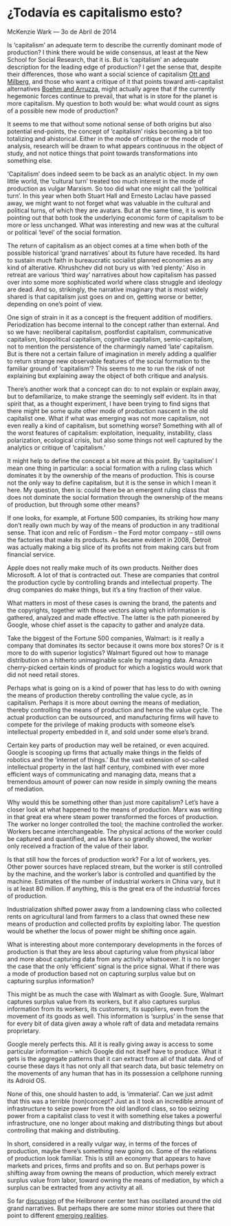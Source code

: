 # ¿Todavía es capitalismo esto?
McKenzie Wark — 3o de Abril de 2014

Is ‘capitalism’ an adequate term to describe the currently dominant mode of production? I think there would be wide consensus, at least at the New School for Social Research, that it is. But is ‘capitalism’ an adequate description for the leading edge of production? I get the sense that, despite their differences, those who want a social science of capitalism [Ott and Milberg](http://www.publicseminar.org/2014/04/capitalism-studies-a-manifesto/#.U1l-_VeLiQI), and those who want a critique of it that points toward anti-capitalist alternatives [Boehm and Arruzza](http://www.publicseminar.org/2014/04/on-the-heilbroner-centers-manifesto/), might actually agree that if the currently hegemonic forces continue to prevail, that what is in store for the planet is more capitalism. My question to both would be: what would count as signs of a possible new mode of production?

It seems to me that without some notional sense of both origins but also potential end-points, the concept of ‘capitalism’ risks becoming a bit too totalizing and ahistorical. Either in the mode of critique or the mode of analysis, research will be drawn to what appears continuous in the object of study, and not notice things that point towards transformations into something else.

‘Capitalism’ does indeed seem to be back as an analytic object. In my own little world, the ‘cultural turn’ treated too much interest in the mode of production as vulgar Marxism. So too did what one might call the ‘political turn’. In this year when both Stuart Hall and Ernesto Laclau have passed away, we might want to not forget what was valuable in the cultural and political turns, of which they are avatars. But at the same time, it is worth pointing out that both took the underlying economic form of capitalism to be more or less unchanged. What was interesting and new was at the cultural or political ‘level’ of the social formation.

The return of capitalism as an object comes at a time when both of the possible historical ‘grand narratives’ about its future have receded. Its hard to sustain much faith in bureaucratic socialist planned economies as any kind of alterative. Khrushchev did not bury us with ‘red plenty.’ Also in retreat are various ‘third way’ narratives about how capitalism has passed over into some more sophisticated world where class struggle and ideology are dead. And so, strikingly, the narrative imaginary that is most widely shared is that capitalism just goes on and on, getting worse or better, depending on one’s point of view.

One sign of strain in it as a concept is the frequent addition of modifiers. Periodization has become internal to the concept rather than external. And so we have: neoliberal capitalism, postfordist capitalism, communicative capitalism, biopolitical capitalism, cognitive capitalism, semio-capitalism, not to mention the persistence of the charmingly named ‘late’ capitalism. But is there not a certain failure of imagination in merely adding a qualifier to return strange new observable features of the social formation to the familiar ground of ‘capitalism’? This seems to me to run the risk of not explaining but explaining away the object of both critique and analysis.

There’s another work that a concept can do: to not explain or explain away, but to defamiliarize, to make strange the seemingly self evident. Its in that spirit that, as a thought experiment, I have been trying to find signs that there might be some quite other mode of production nascent in the old capitalist one. What if what was emerging was not more capitalism, not even really a kind of capitalism, but something worse? Something with all of the worst features of capitalism: exploitation, inequality, instability, class polarization, ecological crisis, but also some things not well captured by the analytics or critique of ‘capitalism.’

It might help to define the concept a bit more at this point. By ‘capitalism’ I mean one thing in particular: a social formation with a ruling class which dominates it by the ownership of the means of production. This is course not the only way to define capitalism, but it is the sense in which I mean it here. My question, then is: could there be an emergent ruling class that does not dominate the social formation through the ownership of the means of production, but through some other means?

If one looks, for example, at Fortune 500 companies, its striking how many don’t really own much by way of the means of production in any traditional sense. That icon and relic of Fordism – the Ford motor company – still owns the factories that make its products. As became evident in 2008, Detroit was actually making a big slice of its profits not from making cars but from financial service.

Apple does not really make much of its own products. Neither does Microsoft. A lot of that is contracted out. These are companies that control the production cycle by controlling brands and intellectual property. The drug companies do make things, but it’s a tiny fraction of their value.

What matters in most of these cases is owning the brand, the patents and the copyrights, together with those vectors along which information is gathered, analyzed and made effective. The latter is the path pioneered by Google, whose chief asset is the capacity to gather and analyze data.

Take the biggest of the Fortune 500 companies, Walmart: is it really a company that dominates its sector because it owns more box stores? Or is it more to do with superior logistics? Walmart figured out how to manage distribution on a hitherto unimaginable scale by managing data. Amazon cherry-picked certain kinds of product for which a logistics would work that did not need retail stores.

Perhaps what is going on is a kind of power that has less to do with owning the means of production thereby controlling the value cycle, as in capitalism. Perhaps it is more about owning the means of mediation, thereby controlling the means of production and hence the value cycle. The actual production can be outsourced, and manufacturing firms will have to compete for the privilege of making products with someone else’s intellectual property embedded in it, and sold under some else’s brand.

Certain key parts of production may well be retained, or even acquired. Google is scooping up firms that actually make things in the fields of robotics and the ‘internet of things.’ But the vast extension of so-called intellectual property in the last half century, combined with ever more efficient ways of communicating and managing data, means that a tremendous amount of power can now reside in simply owning the means of mediation.

Why would this be something other than just more capitalism? Let’s have a closer look at what happened to the means of production. Marx was writing in that great era where steam power transformed the forces of production. The worker no longer controlled the tool; the machine controlled the worker. Workers became interchangeable. The physical actions of the worker could be captured and quantified, and as Marx so grandly showed, the worker only received a fraction of the value of their labor.

Is that still how the forces of production work? For a lot of workers, yes. Other power sources have replaced stream, but the worker is still controlled by the machine, and the worker’s labor is controlled and quantified by the machine. Estimates of the number of industrial workers in China vary, but it is at least 80 million. If anything, this is the great era of the industrial forces of production.

Industrialization shifted power away from a landowning class who collected rents on agricultural land from farmers to a class that owned these new means of production and collected profits by exploiting labor. The question would be whether the locus of power might be shifting once again.

What is interesting about more contemporary developments in the forces of production is that they are less about capturing value from physical labor and more about capturing data from any activity whatsoever. It is no longer the case that the only ‘efficient’ signal is the price signal. What if there was a mode of production based not on capturing surplus value but on capturing surplus information?

This might be as much the case with Walmart as with Google. Sure, Walmart captures surplus value from its workers, but it also captures surplus information from its workers, its customers, its suppliers, even from the movement of its goods as well. This information is ‘surplus’ in the sense that for every bit of data given away a whole raft of data and metadata remains proprietary.

Google merely perfects this. All it is really giving away is access to some particular information – which Google did not itself have to produce. What it gets is the aggregate patterns that it can extract from all of that data. And of course these days it has not only all that search data, but basic telemetry on the movements of any human that has in its possession a cellphone running its Adroid OS.

None of this, one should hasten to add, is ‘immaterial’. Can we just admit that this was a terrible (non)concept? Just as it took an incredible amount of infrastructure to seize power from the old landlord class, so too seizing power from a capitalist class to vest it with something else takes a powerful infrastructure, one no longer about making and distributing things but about controlling that making and distributing.

In short, considered in a really vulgar way, in terms of the forces of production, maybe there’s something new going on. Some of the relations of production look familiar. This is still an economy that appears to have markets and prices, firms and profits and so on. But perhaps power is shifting away from owning the means of production, which merely extract surplus value from labor, toward owning the means of mediation, by which a surplus can be extracted from any activity at all.

So far [discussion](http://www.publicseminar.org/2014/04/capitalism-never-ends-2/) of the Heilbroner center text has oscillated around the old grand narratives. But perhaps there are some minor stories out there that point to different [emerging realities](http://www.faz.net/aktuell/feuilleton/debatten/the-digital-debate/shoshanna-zuboff-dark-google-12916679.html?printPagedArticle=true).
